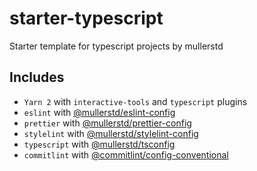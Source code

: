 # starter-typescript

Starter template for typescript projects by mullerstd

## Includes

- `Yarn 2` with `interactive-tools` and `typescript` plugins
- `eslint` with [@mullerstd/eslint-config](https://www.npmjs.com/package/@mullerstd/eslint-config)
- `prettier` with [@mullerstd/prettier-config](https://www.npmjs.com/package/@mullerstd/prettier-config)
- `stylelint` with [@mullerstd/stylelint-config](https://www.npmjs.com/package/@mullerstd/stylelint-config)
- `typescript` with [@mullerstd/tsconfig](https://www.npmjs.com/package/@mullerstd/tsconfig)
- `commitlint` with [@commitlint/config-conventional](https://www.npmjs.com/package/@commitlint/config-conventional)
